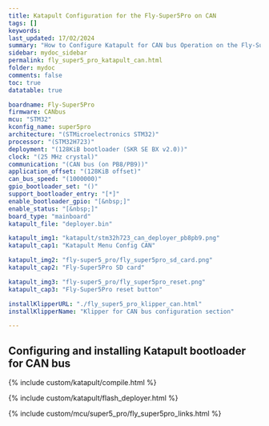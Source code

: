 ```yaml
---
title: Katapult Configuration for the Fly-Super5Pro on CAN
tags: []
keywords: 
last_updated: 17/02/2024
summary: "How to Configure Katapult for CAN bus Operation on the Fly-Super5Pro"
sidebar: mydoc_sidebar
permalink: fly_super5_pro_katapult_can.html
folder: mydoc
comments: false
toc: true
datatable: true

boardname: Fly-Super5Pro
firmware: CANbus
mcu: "STM32"
kconfig_name: super5pro
architecture: "(STMicroelectronics STM32)"
processor: "(STM32H723)"
deployment: "(128KiB bootloader (SKR SE BX v2.0))"
clock: "(25 MHz crystal)"
communication: "(CAN bus (on PB8/PB9))"
application_offset: "(128KiB offset)"
can_bus_speed: "(1000000)"
gpio_bootloader_set: "()"
support_bootloader_entry: "[*]"
enable_bootloader_gpio: "[&nbsp;]"
enable_status: "[&nbsp;]"
board_type: "mainboard"
katapult_file: "deployer.bin"

katapult_img1: "katapult/stm32h723_can_deployer_pb8pb9.png"
katapult_cap1: "Katapult Menu Config CAN"

katapult_img2: "fly-super5_pro/fly_super5pro_sd_card.png"
katapult_cap2: "Fly-Super5Pro SD card"

katapult_img3: "fly-super5_pro/fly_super5pro_reset.png"
katapult_cap3: "Fly-Super5Pro reset button"

installKlipperURL: "./fly_super5_pro_klipper_can.html"
installKlipperName: "Klipper for CAN bus configuration section"

---
```


## Configuring and installing Katapult bootloader for CAN bus

{% include custom/katapult/compile.html %}

{% include custom/katapult/flash_deployer.html %}

{% include custom/mcu/super5_pro/fly_super5pro_links.html %}
